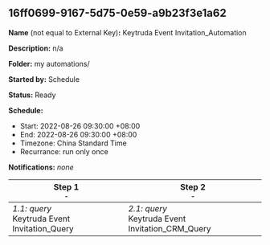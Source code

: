 ## 16ff0699-9167-5d75-0e59-a9b23f3e1a62

**Name** (not equal to External Key)**:** Keytruda Event Invitation_Automation

**Description:** n/a

**Folder:** my automations/

**Started by:** Schedule

**Status:** Ready

**Schedule:**

* Start: 2022-08-26 09:30:00 +08:00
* End: 2022-08-26 09:30:00 +08:00
* Timezone: China Standard Time
* Recurrance: run only once

**Notifications:** _none_


| Step 1<br>_<small>-</small>_ | Step 2<br>_<small>-</small>_ |
| --- | --- |
| _1.1: query_<br>Keytruda Event Invitation_Query | _2.1: query_<br>Keytruda Event Invitation_CRM_Query |
